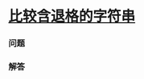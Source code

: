 # [比较含退格的字符串](https://leetcode-cn.com/problems/backspace-string-compare)

### 问题



### 解答

```

```

